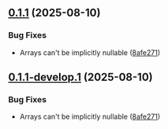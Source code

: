## [0.1.1](https://github.com/lostfocus/tripit/compare/0.1.0...0.1.1) (2025-08-10)


### Bug Fixes

* Arrays can't be implicitly nullable ([8afe271](https://github.com/lostfocus/tripit/commit/8afe2715c9ad043f91df06cdba16df8627028827))

## [0.1.1-develop.1](https://github.com/lostfocus/tripit/compare/0.1.0...0.1.1-develop.1) (2025-08-10)


### Bug Fixes

* Arrays can't be implicitly nullable ([8afe271](https://github.com/lostfocus/tripit/commit/8afe2715c9ad043f91df06cdba16df8627028827))

